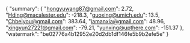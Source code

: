 {
    "summary": {
        "hongyuwang87@gmail.com": 2.72, 
        "Hding@macalester.edu": -218.3, 
        "guoxing@umich.edu": 13.5, 
        "Chbeiyou@gmail.com": 383.64, 
        "iamanxia@gmail.com": 48.96, 
        "xingyun27221@gmail.com": -79.21, 
        "yunxing@upthere.com": -151.37
    }, 
    "watermark": "be02776a4b12952e20d2db1df146fe5b9b2efe5e"
}